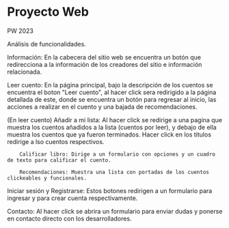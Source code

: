 # Proyecto Web
 PW 2023

 Análisis de funcionalidades.

 Información: En la cabecera del sitio web se encuentra un botón que redirecciona a la información de los creadores del sitio e información relacionada.

 Leer cuento: En la página principal, bajo la descripción de los cuentos se encuentra el boton "Leer cuento", al hacer click sera redirigido
 a la página detallada de este, donde se encuentra un botón para regresar al inicio, las acciones a realizar en el cuento y una bajada de recomendaciones.

 (En leer cuento)
        Añadir a mi lista: Al hacer click se redirige a una pagina que muestra los cuentos añadidos a la lista (cuentos por leer), y debajo de ella muestra 
        los cuentos que ya fueron terminados. Hacer click en los titulos redirige a lso cuentos respectivos.

        Calificar libro: Dirige a un formulario con opciones y un cuadro de texto para calificar el cuento.

        Recomendaciones: Muestra una lista con portadas de los cuentos clickeables y funcionales.

 Iniciar sesión y Registrarse: Estos botones redirigen a un formulario para ingresar y para crear cuenta respectivamente.

 Contacto: Al hacer click se abrira un formulario para enviar dudas y ponerse en contacto directo con los desarrolladores.




